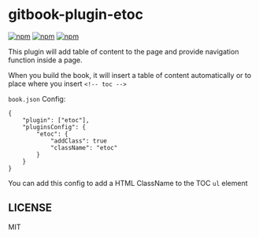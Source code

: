 # gitbook-plugin-etoc

[![npm](https://img.shields.io/npm/v/gitbook-plugin-etoc.svg?style=plastic)](https://npmjs.org/package/gitbook-plugin-etoc) [![npm](https://img.shields.io/npm/dm/gitbook-plugin-etoc.svg?style=plastic)](https://npmjs.org/package/gitbook-plugin-etec) [![npm](https://img.shields.io/npm/dt/gitbook-plugin-etoc.svg?style=plastic)](https://npmjs.org/package/gitbook-plugin-etoc)

This plugin will add table of content to the page and provide navigation function inside a page.

When you build the book, it will insert a table of content automatically or to place where you insert `<!-- toc -->`

`book.json` Config:

```
{
	"plugin": ["etoc"],
	"pluginsConfig": {
		"etoc": {
			"addClass": true
			"className": "etoc"
		}
	}
}
```

You can add this config to add a HTML ClassName to the TOC `ul` element

## LICENSE

MIT

